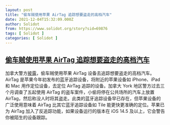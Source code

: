 ```yaml
---
layout: post
title: "偷车贼使用苹果 AirTag 追踪想要盗走的高档汽车"
date: 2021-12-04T15:32:09.000Z
author: Solidot
from: https://www.solidot.org/story?sid=69876
tags: [ Solidot ]
categories: [ Solidot ]
---
```

<!--1638631929000-->
[偷车贼使用苹果 AirTag 追踪想要盗走的高档汽车](https://www.solidot.org/story?sid=69876)
------

<div>
加拿大警方<a href="https://arstechnica.com/cars/2021/12/apple-airtags-being-used-by-thieves-to-track-high-end-cars-to-steal/">披露</a>，偷车贼使用苹果 AirTag 设备去追踪想要盗走的高档汽车。AirTag 是苹果今年初发布的蓝牙追踪设备，将附近的苹果设备如 iPhone、iPad 和 Mac 用作定位设备，去定位 AirTag 追踪的设备。加拿大 York 地区警方过去三个月调查了五起使用 AirTag 的盗车案件，小偷将停在公共场所的汽车上放置 AirTag，然后称没人时将其盗走。此类的蓝牙追踪设备早已存在，但苹果设备的广泛使用意味着 AirTag 比其它蓝牙追踪设备如 Tile 能更快更准确的定位。苹果已为 AirTag 加入了反追踪功能，如果设备运行的版本在 iOS 14.5 及以上，它会警告你被陌生的设备跟踪。
</div>
